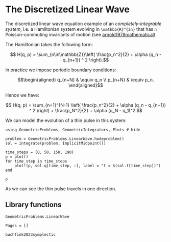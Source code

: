 # The Discretized Linear Wave 

The discretized linear wave equation example of an *completely-integrable system*, i.e. a Hamiltonian system evolving in ``\mathbb{R}^{2n}`` that has ``n`` Poisson-commuting invariants of motion (see [arnold1978mathematical](@cite)). 

The Hamiltonian takes the following form: 

```math
    H(q, p) = \sum_{n\in\mathbb{Z}}\left(  \frac{p_n^2}{2} + \alpha (q_n - q_{n+1}) ^ 2 \right).
```

In practice we impose periodic boundary conditions: 
```math
\begin{aligned}
    q_{n+N} &  \equiv q_n \\ 
    p_{n+N} &   \equiv p_n.
\end{aligned}
```

Hence we have: 

```math 
    H(q, p) = \sum_{n=1}^{N-1} \left(  \frac{p_n^2}{2} + \alpha (q_n - q_{n+1}) ^ 2 \right) + \frac{p_N^2}{2} + \alpha (q_N - q_1)^2.
```

We can model the evolution of a thin pulse in this system:

```@example
using GeometricProblems, GeometricIntegrators, Plots # hide

problem = GeometricProblems.LinearWave.hodeproblem() 
sol = integrate(problem, ImplicitMidpoint())

time_steps = (0, 50, 150, 190)
p = plot()
for time_step in time_steps
    plot!(p, sol.q[time_step, :], label = "t = $(sol.t[time_step])")
end

p
```

As we can see the thin pulse travels in one direction. 

## Library functions

```@docs
GeometricProblems.LinearWave
```

```@bibliography
Pages = []
 
buchfink2023symplectic
```